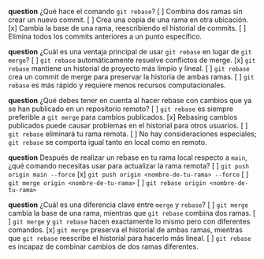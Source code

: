 **question** ¿Qué hace el comando `git rebase`?
[ ] Combina dos ramas sin crear un nuevo commit.
[ ] Crea una copia de una rama en otra ubicación.
[x] Cambia la base de una rama, reescribiendo el historial de commits.
[ ] Elimina todos los commits anteriores a un punto específico.

**question** ¿Cuál es una ventaja principal de usar `git rebase` en lugar de `git merge`?
[ ] `git rebase` automáticamente resuelve conflictos de merge.
[x] `git rebase` mantiene un historial de proyecto más limpio y lineal.
[ ] `git rebase` crea un commit de merge para preservar la historia de ambas ramas.
[ ] `git rebase` es más rápido y requiere menos recursos computacionales.

**question** ¿Qué debes tener en cuenta al hacer rebase con cambios que ya se han publicado en un repositorio remoto?
[ ] `git rebase` es siempre preferible a `git merge` para cambios publicados.
[x] Rebasing cambios publicados puede causar problemas en el historial para otros usuarios.
[ ] `git rebase` eliminará tu rama remota.
[ ] No hay consideraciones especiales; `git rebase` se comporta igual tanto en local como en remoto.

**question** Después de realizar un rebase en tu rama local respecto a `main`, ¿qué comando necesitas usar para actualizar la rama remota?
[ ] `git push origin main --force`
[x] `git push origin <nombre-de-tu-rama> --force`
[ ] `git merge origin <nombre-de-tu-rama>`
[ ] `git rebase origin <nombre-de-tu-rama>`

**question** ¿Cuál es una diferencia clave entre `merge` y `rebase`?
[ ] `git merge` cambia la base de una rama, mientras que `git rebase` combina dos ramas.
[ ] `git merge` y `git rebase` hacen exactamente lo mismo pero con diferentes comandos.
[x] `git merge` preserva el historial de ambas ramas, mientras que `git rebase` reescribe el historial para hacerlo más lineal.
[ ] `git rebase` es incapaz de combinar cambios de dos ramas diferentes.
